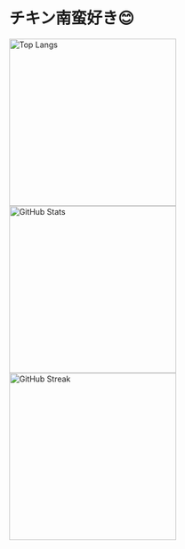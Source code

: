 # チキン南蛮好き😊



<!-- 使用言語ランキング -->
<img src="https://github-readme-stats.vercel.app/api/top-langs/?username=nitr0yukkuri&layout=compact&theme=gruvbox_light" alt="Top Langs" width="300"/>

<!-- GitHubステータス -->
<img src="https://github-readme-stats.vercel.app/api?username=nitr0yukkuri&show_icons=true&theme=gruvbox_light" alt="GitHub Stats" width="300"/>

<!-- コントリビューション連続日数 -->
<img src="https://github-readme-streak-stats.herokuapp.com/?user=nitr0yukkuri&theme=black-ice" alt="GitHub Streak" width="300"/>




